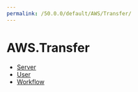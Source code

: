 ```yaml
---
permalink: /50.0.0/default/AWS/Transfer/
---
```


# AWS.Transfer



* [Server](Server.md)
* [User](User.md)
* [Workflow](Workflow.md)